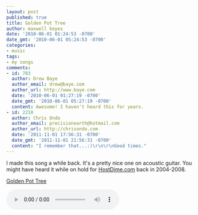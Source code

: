 ```yaml
---
layout: post
published: true
title: Golden Pot Tree
author: maxwell keyes
date: '2010-06-01 01:24:53 -0700'
date_gmt: '2010-06-01 05:24:53 -0700'
categories:
- music
tags:
- my songs
comments:
- id: 783
  author: Drew Baye
  author_email: drew@baye.com
  author_url: http://www.baye.com
  date: '2010-06-01 01:27:19 -0700'
  date_gmt: '2010-06-01 05:27:19 -0700'
  content: Awesome! I haven't heard this for years.
- id: 2210
  author: Chris Ondo
  author_email: precisionearth@hotmail.com
  author_url: http://chrisondo.com
  date: '2011-11-01 17:56:31 -0700'
  date_gmt: '2011-11-01 21:56:31 -0700'
  content: "I remember that...:)\r\n\r\nGood times."
---
```


I made this song a while back. It's a pretty nice one on acoustic guitar. You
might have heard it while on hold for [HostDime.com](http://www.hostdime.com/)
back in 2004-2008.

[Golden Pot Tree](./redconfetti-golden-pot-tree.mp3)

<audio controls>
  <source src="./redconfetti-golden-pot-tree.mp3" type="audio/mpeg">
Your browser does not support the audio element.
</audio>
